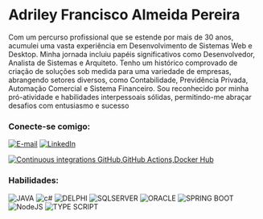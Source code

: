 <h1>     
   Adriley Francisco Almeida Pereira   
</h1> 
Com um percurso profissional que se estende por mais de 30 anos, acumulei uma vasta experiência em Desenvolvimento de Sistemas Web e Desktop. Minha jornada incluiu papéis significativos como Desenvolvedor, Analista de Sistemas e Arquiteto. Tenho um histórico comprovado de criação de soluções sob medida para uma variedade de empresas, abrangendo setores diversos, como Contabilidade, Previdência Privada, Automação Comercial e Sistema Financeiro. Sou reconhecido por minha pró-atividade e habilidades interpessoais sólidas, permitindo-me abraçar desafios com entusiasmo e sucesso

### Conecte-se comigo:

[![E-mail](https://img.shields.io/badge/-Email-000?style=for-the-badge&logo=microsoft-outlook&logoColor=E94D5F)](mailto:adrileyf@gmail.com)
[![LinkedIn](https://img.shields.io/badge/-LinkedIn-000?style=for-the-badge&logo=linkedin&logoColor=30A3DC)](https://www.linkedin.com/in/adriley-francisco-1bb06444/)

[![Continuous integrations GitHub,GitHub Actions,Docker Hub](https://github.com/devapps/SpringDocker/actions/workflows/continuous-integrations.yml/badge.svg)](https://github.com/devapps/SpringDocker/actions/workflows/continuous-integrations.yml)

### Habilidades:

![JAVA](https://img.shields.io/badge/JAVA-3670A0?style=for-the-badge&logo=java&logoColor=ffdd54)
![c#](https://img.shields.io/badge/C-%23FF9900.svg?style=for-the-badge&logo=.C&logoColor=30A3DC)
![DELPHI](https://img.shields.io/badge/delphi-%2300599C.svg?style=for-the-badge&logo=DELPHI%2B%2B&logoColor=white)
![SQLSERVER](https://img.shields.io/badge/sqlserver-%2300599C.svg?style=for-the-badge&logo=c%2B%2B&logoColor=white)
![ORACLE](https://img.shields.io/badge/ORACLE-%2300599C.svg?style=for-the-badge&logo=ORACLE%2B%2B&logoColor=white)
![SPRING BOOT](https://img.shields.io/badge/SPRINGBOOT-%2300599C.svg?style=for-the-badge&logo=SPRING%2B%2B&logoColor=white)
![NodeJS](https://img.shields.io/badge/NODEJS-%2300599C.svg?style=for-the-badge&logo=ANGULAR%2B%2B&logoColor=white)
![TYPE SCRIPT](https://img.shields.io/badge/typescript-%2300599C.svg?style=for-the-badge&logo=ANGULAR%2B%2B&logoColor=white)